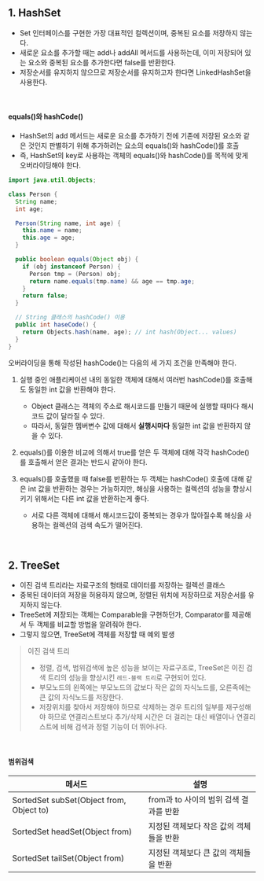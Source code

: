 ## 1. HashSet
- Set 인터페이스를 구현한 가장 대표적인 컬렉션이며, 중복된 요소를 저장하지 않는다.
- 새로운 요소를 추가할 때는 add나 addAll 메서드를 사용하는데, 이미 저장되어 있는 요소와 중복된 요소를 추가한다면 false를 반환한다.
- 저장순서를 유지하지 않으므로 저장순서를 유지하고자 한다면 LinkedHashSet을 사용한다.

<br>

#### equals()와 hashCode()
- HashSet의 add 메서드는 새로운 요소를 추가하기 전에 기존에 저장된 요소와 같은 것인지 판별하기 위해 추가하려는 요소의 equals()와 hashCode()를 호출
- 즉, HashSet의 key로 사용하는 객체의 equals()와 hashCode()를 목적에 맞게 오버라이딩해야 한다.

```java
import java.util.Objects;

class Person {
  String name;
  int age;

  Person(String name, int age) {
    this.name = name;
    this.age = age;
  }

  public boolean equals(Object obj) {
    if (obj instanceof Person) {
      Person tmp = (Person) obj;
      return name.equals(tmp.name) && age == tmp.age;
    }
    return false;
  }

  // String 클래스의 hashCode() 이용
  public int haseCode() {
    return Objects.hash(name, age); // int hash(Object... values)
  }
}
```

오버라이딩을 통해 작성된 hashCode()는 다음의 세 가지 조건을 만족해야 한다.
1. 실행 중인 애플리케이션 내의 동일한 객체에 대해서 여러번 hashCode()를 호출해도 동일한 int 값을 반환해야 한다.
    - Object 클래스는 객체의 주소로 해시코드를 만들기 때문에 실행할 때마다 해시코드 값이 달라질 수 있다.
    - 따라서, 동일한 멤버변수 값에 대해서 **실행시마다** 동일한 int 값을 반환하지 않을 수 있다.

2. equals()를 이용한 비교에 의해서 true를 얻은 두 객체에 대해 각각 hashCode()를 호출해서 얻은 결과는 반드시 같아야 한다.
3. equals()를 호출했을 때 false를 반환하는 두 객체는 hashCode() 호출에 대해 같은 int 값을 반환하는 경우는 가능하지만,
   해싱을 사용하는 컬렉션의 성능을 향상시키기 위해서는 다른 int 값을 반환하는게 좋다.
    - 서로 다른 객체에 대해서 해시코드값이 중복되는 경우가 많아질수록 해싱을 사용하는 컬렉션의 검색 속도가 떨어진다.

<br>

## 2. TreeSet
- 이진 검색 트리라는 자료구조의 형태로 데이터를 저장하는 컬렉션 클래스
- 중복된 데이터의 저장을 허용하지 않으며, 정렬된 위치에 저장하므로 저장순서를 유지하지 않는다.
- TreeSet에 저장되는 객체는 Comparable을 구현하던가, Comparator를 제공해서 두 객체를 비교할 방법을 알려줘야 한다.
- 그렇지 않으면, TreeSet에 객체를 저장할 때 예외 발생

> 이진 검색 트리
> - 정렬, 검색, 범위검색에 높은 성능을 보이는 자료구조로, TreeSet은 이진 검색 트리의 성능을 향상시킨 `레드-블랙 트리`로 구현되어 있다.
> - 부모노드의 왼쪽에는 부모노드의 값보다 작은 값의 자식노드를, 오른족에는 큰 값의 자식노드를 저장한다.
> - 저장위치를 찾아서 저장해야 하므로 삭제하는 경우 트리의 일부를 재구성해야 하므로 연결리스트보다 추가/삭제 시간은 더 걸리는 대신 배열이나 연결리스트에 비해 검색과 정렬 기능이 더 뛰어나다.

<br>

#### 범위검색
|메서드|설명|
|---|---|
|SortedSet subSet(Object from, Object to)|from과 to 사이의 범위 검색 결과를 반환|
|SortedSet headSet(Object from)|지정된 객체보다 작은 값의 객체들을 반환|
|SortedSet tailSet(Object from)|지정된 객체보다 큰 값의 객체들을 반환|